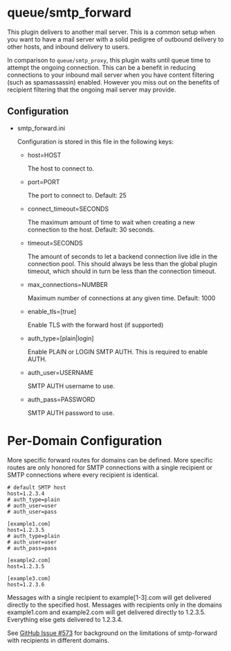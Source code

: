 queue/smtp\_forward
==================

This plugin delivers to another mail server. This is a common setup when you
want to have a mail server with a solid pedigree of outbound delivery to
other hosts, and inbound delivery to users.

In comparison to `queue/smtp_proxy`, this plugin waits until queue time to
attempt the ongoing connection. This can be a benefit in reducing connections
to your inbound mail server when you have content filtering (such as
spamassassin) enabled. However you miss out on the benefits of recipient
filtering that the ongoing mail server may provide.

Configuration
-------------

* smtp\_forward.ini
  
  Configuration is stored in this file in the following keys:
  
  * host=HOST
    
    The host to connect to.
    
  * port=PORT
    
    The port to connect to. Default: 25
 
  * connect\_timeout=SECONDS

    The maximum amount of time to wait when creating a new connection
    to the host.  Default: 30 seconds.

  * timeout=SECONDS
    
    The amount of seconds to let a backend connection live idle in the
    connection pool.  This should always be less than the global plugin
    timeout, which should in turn be less than the connection timeout.

  * max\_connections=NUMBER
   
    Maximum number of connections at any given time. Default: 1000

  * enable\_tls=[true]

    Enable TLS with the forward host (if supported)

  * auth\_type=[plain|login]

    Enable PLAIN or LOGIN SMTP AUTH.  This is required to enable AUTH.

  * auth\_user=USERNAME

    SMTP AUTH username to use.

  * auth\_pass=PASSWORD

    SMTP AUTH password to use.

# Per-Domain Configuration

More specific forward routes for domains can be defined. More specific routes
are only honored for SMTP connections with a single recipient or SMTP
connections where every recipient is identical.

    # default SMTP host
    host=1.2.3.4
    # auth_type=plain
    # auth_user=user
    # auth_user=pass

    [example1.com]
    host=1.2.3.5
    # auth_type=plain
    # auth_user=user
    # auth_pass=pass

    [example2.com]
    host=1.2.3.5

    [example3.com]
    host=1.2.3.6

Messages with a single recipient to example[1-3].com will get delivered
directly to the specified host. Messages with recipients only in the domains
example1.com and example2.com will get delivered directly to 1.2.3.5.
Everything else gets delivered to 1.2.3.4.

See [GitHub Issue #573](https://github.com/haraka/Haraka/issues/573) for
background on the limitations of smtp-forward with recipients in different
domains.
